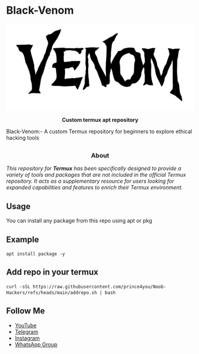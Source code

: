 # Black-Venom
![Black Venom](https://raw.githubusercontent.com/Code-with-Rajan/Black-Venom/main/Venom1black_2048x.jpg)
<p align="center"><b> Custom termux apt repository  </b></p>

Black-Venom:- A custom Termux repository for beginners to explore ethical hacking tools

##
<h3><p align="center">About</p></h3>
<i>This repository for <b>Termux</b> has been specifically designed to provide a variety of tools and packages that are not included in the official Termux repository. It acts as a supplementary resource for users looking for expanded capabilities and features to enrich their Termux environment.</i>


## Usage
You can install any package from this repo using apt or pkg
## Example
```
apt install package -y
```

## Add repo in your termux
```shell
curl -sSL https://raw.githubusercontent.com/prince4you/Noob-Hackers/refs/heads/main/addrepo.sh | bash
```
## Follow Me

- [YouTube](https://youtube.com/@noobcybertech2024?si=MVKSaevhkBnmceKZ)
- [Telegram](https://t.me/Annon4you)
- [Instagram](https://www.instagram.com/annon_4you)
- [WhatsApp Group](https://chat.whatsapp.com/DQHA1MZ46RYGlyIIOPZR2T)







